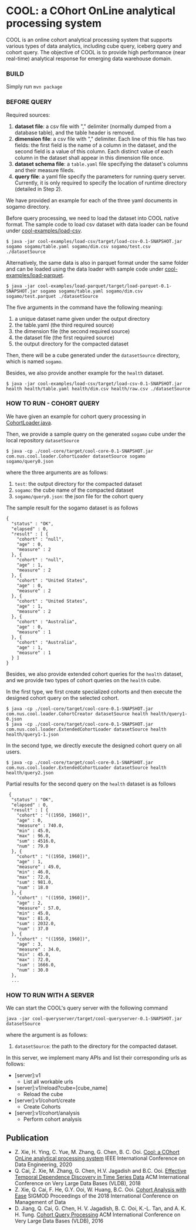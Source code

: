 # COOL: a COhort OnLine analytical processing system

COOL is an online cohort analytical processing system that supports various types of data analytics, including cube query, iceberg query and cohort query.
The objective of COOL is to provide high performance (near real-time) analytical response for emerging data warehouse domain.

### BUILD
Simply run `mvn package`

### BEFORE QUERY
Required sources:

1. **dataset file**: a csv file with "," delimiter (normally dumped from a database table), and the table header is removed.
2. **dimension file**: a csv file with "," delimiter.
Each line of this file has two fields: the first field is the name of a column in the dataset, and the second field is a value of this column.
Each distinct value of each column in the dataset shall appear in this dimension file once.
3. **dataset schema file**: a `table.yaml` file specifying the dataset's columns and their measure fileds.
4. **query file**: a yaml file specify the parameters for running query server.
Currently, it is only required to specify the location of runtime directory (detailed in Step 2).

We have provided an example for each of the three yaml documents in sogamo directory.

Before query processing, we need to load the dataset into COOL native format. The sample code to load csv dataset with data loader can be found under [cool-examples/load-csv](cool-examples/load-csv/src/main/java/com/nus/cool/example/Main.java).
```
$ java -jar cool-examples/load-csv/target/load-csv-0.1-SNAPSHOT.jar sogamo sogamo/table.yaml sogamo/dim.csv sogamo/test.csv ./datasetSource
```
Alternatively, the same data is also in parquet format under the same folder and can be loaded using the data loader with sample code under [cool-examples/load-parquet](cool-examples/load-parquet/src/main/java/com/nus/cool/example/Main.java).
```
$ java -jar cool-examples/load-parquet/target/load-parquet-0.1-SNAPSHOT.jar sogamo sogamo/table.yaml sogamo/dim.csv sogamo/test.parquet ./datasetSource
```
The five arguments in the command have the following meaning:
1. a unique dataset name given under the output directory
2. the table.yaml (the third required source)
3. the dimension file (the second required source)
4. the dataset file (the first required source)
5. the output directory for the compacted dataset

Then, there will be a cube generated under the `datasetSource` directory, which is named `sogamo`.

Besides, we also provide another example for the `health` dataset.
```
$ java -jar cool-examples/load-csv/target/load-csv-0.1-SNAPSHOT.jar health health/table.yaml health/dim.csv health/raw.csv ./datasetSource
```

### HOW TO RUN - COHORT QUERY
We have given an example for cohort query processing in [CohortLoader.java](cool-core/src/main/java/com/nus/cool/loader/CohortLoader.java).

Then, we provide a sample query on the generated `sogamo` cube under the local repository `datasetSource`
```
$ java -cp ./cool-core/target/cool-core-0.1-SNAPSHOT.jar com.nus.cool.loader.CohortLoader datasetSource sogamo sogamo/query0.json
```
where the three arguments are as follows:
1. `test`: the output directory for the compacted dataset
2. `sogamo`: the cube name of the compacted dataset
3. `sogamo/query0.json`: the json file for the cohort query

The sample result for the sogamo dataset is as follows
```
{
  "status" : "OK",
  "elapsed" : 0,
  "result" : [ {
    "cohort" : "null",
    "age" : 0,
    "measure" : 2
  }, {
    "cohort" : "null",
    "age" : 1,
    "measure" : 2
  }, {
    "cohort" : "United States",
    "age" : 0,
    "measure" : 2
  }, {
    "cohort" : "United States",
    "age" : 1,
    "measure" : 2
  }, {
    "cohort" : "Australia",
    "age" : 0,
    "measure" : 1
  }, {
    "cohort" : "Australia",
    "age" : 1,
    "measure" : 1
  } ]
}
```

Besides, we also provide extended cohort queries for the `health` dataset, and we provide two types of cohort queries on the `health` cube.

In the first type, we first create specialized cohorts and then execute the designed cohort query on the selected cohort.
```
$ java -cp ./cool-core/target/cool-core-0.1-SNAPSHOT.jar com.nus.cool.loader.CohortCreator datasetSource health health/query1-0.json
$ java -cp ./cool-core/target/cool-core-0.1-SNAPSHOT.jar com.nus.cool.loader.ExtendedCohortLoader datasetSource health health/query1-1.json
```

In the second type, we directly execute the designed cohort query on all users.
```
$ java -cp ./cool-core/target/cool-core-0.1-SNAPSHOT.jar com.nus.cool.loader.ExtendedCohortLoader datasetSource health health/query2.json
```

Partial results for the second query on the `health` dataset is as follows
```
 {
  "status" : "OK",
  "elapsed" : 0,
  "result" : [ {
    "cohort" : "((1950, 1960])",
    "age" : 0,
    "measure" : 740.0,
    "min" : 45.0,
    "max" : 96.0,
    "sum" : 4516.0,
    "num" : 79.0
  }, {
    "cohort" : "((1950, 1960])",
    "age" : 1,
    "measure" : 49.0,
    "min" : 46.0,
    "max" : 72.0,
    "sum" : 981.0,
    "num" : 18.0
  }, {
    "cohort" : "((1950, 1960])",
    "age" : 2,
    "measure" : 57.0,
    "min" : 45.0,
    "max" : 81.0,
    "sum" : 2032.0,
    "num" : 37.0
  }, {
    "cohort" : "((1950, 1960])",
    "age" : 3,
    "measure" : 34.0,
    "min" : 45.0,
    "max" : 72.0,
    "sum" : 1666.0,
    "num" : 30.0
  },
  ...
```


### HOW TO RUN WITH A SERVER
We can start the COOL's query server with the following command
```
java -jar cool-queryserver/target/cool-queryserver-0.1-SNAPSHOT.jar datasetSource
```
where the argument is as follows:
1. `datasetSource`: the path to the directory for the compacted dataset. 

In this server, we implement many APIs and list their corresponding urls as follows:
- \[server]:v1
  - List all workable urls
- \[server]:v1/reload?cube=[cube_name]
  - Reload the cube
- \[server]:v1/cohort/create 
  - Create Cohorts
- \[server]:v1/cohort/analysis
  - Perform cohort analysis


## Publication
* Z. Xie, H. Ying, C. Yue, M. Zhang, G. Chen, B. C. Ooi. [Cool: a COhort OnLine analytical processing system](https://www.comp.nus.edu.sg/~ooibc/icde20cool.pdf) IEEE International Conference on Data Engineering, 2020
* Q. Cai, Z. Xie, M. Zhang, G. Chen, H.V. Jagadish and B.C. Ooi. [Effective Temporal Dependence Discovery in Time Series Data](http://www.comp.nus.edu.sg/~ooibc/cohana18.pdf) ACM International Conference on Very Large Data Bases (VLDB), 2018
* Z. Xie, Q. Cai, F. He, G.Y. Ooi, W. Huang, B.C. Ooi. [Cohort Analysis with Ease](https://dl.acm.org/doi/10.1145/3183713.3193540) SIGMOD Proceedings of the 2018 International Conference on Management of Data
* D. Jiang, Q. Cai, G. Chen, H. V. Jagadish, B. C. Ooi, K.-L. Tan, and A. K. H. Tung. [Cohort Query Processing](http://www.vldb.org/pvldb/vol10/p1-ooi.pdf) ACM International Conference on Very Large Data Bases (VLDB), 2016
